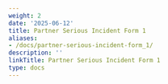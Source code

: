 ```yaml
---
weight: 2
date: '2025-06-12'
title: Partner Serious Incident Form 1
aliases:
- /docs/partner-serious-incident-form_1/
description: ''
linkTitle: Partner Serious Incident Form 1
type: docs
---
```


